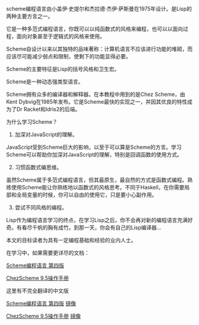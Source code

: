 scheme编程语言由小盖伊·史提尔和杰拉德·杰伊·萨斯曼在1975年设计。是Lisp的两种主要方言之一。

它是一种多范式编程语言，你既可以以纯函数式的风格来编程，也可以以面向过程，面向对象甚至于逻辑式的风格来使用。

Scheme自设计以来以其独特的品味著称：计算机语言不应该进行功能的堆砌，而应该尽可能减少弱点和限制，使剩下的功能显得必要。

Scheme的主要特征是Lisp的括号风格和卫生宏。

Scheme是一种动态强类型语言。

Scheme拥有众多的编译器和解释器。在本教程中用到的是Chez Scheme，由Kent Dybvig在1985年发布。它是Scheme最快的实现之一，并因其优良的特性成为了Dr Racket和Idris2的后端。

为什么学习Scheme？

1. 加深对JavaScript的理解。

JavaScript受到Scheme巨大的影响，以至于可以算是Scheme的方言。学习Scheme可以帮助你加深对JavaScript的理解，特别是回调函数的使用方式。

2. 习惯函数式编思维。

虽然Scheme属于多范式编程语言，但其最原生，最自然的方式是函数式编程。熟练使用Scheme能让你熟练地以函数式的风格思考。不同于Haskell，在你需要局部和全局变量的时候，你可以自由的使用它，只是要小心副作用。

3. 尝试不同风格的编程。

Lisp作为编程语言学习的终点，在学习Lisp之后，你不会再对新的编程语言充满好奇。有看尽千帆的胸有成竹。到那一天，你会有自己的Lisp编译器…


本文的目标读者为具有一定编程基础和经验的业内人士。


在学习中，如果需要更详尽的文档：

[Scheme编程语言 第四版](https://www.scheme.com/tspl4/)

[ChezScheme 9.5操作手册](https://cisco.github.io/ChezScheme/csug9.5/csug.html)

这里有不完全翻译的中文版

[Scheme编程语言 第四版](https://guenchi.github.io/TSPL/) [镜像](https://guenchi.gitlab.io/TSPL/)

[ChezScheme 9.5操作手册](https://guenchi.github.io/CSUG/)  [镜像](https://guenchi.gitlab.io/CSUG/)